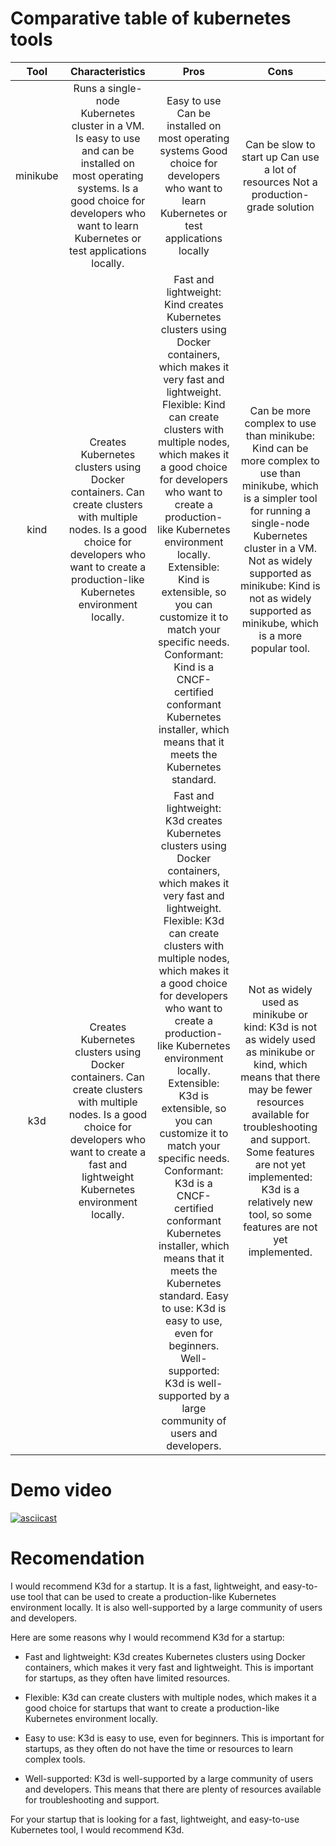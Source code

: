 # Comparative table of kubernetes tools
|   Tool   |                                                                                              Characteristics                                                                                             |                                                                                                                                                                                                                                                                                                                          Pros                                                                                                                                                                                                                                                                                                                          |                                                                                                                                              Cons                                                                                                                                              |
|:--------:|:--------------------------------------------------------------------------------------------------------------------------------------------------------------------------------------------------------:|:------------------------------------------------------------------------------------------------------------------------------------------------------------------------------------------------------------------------------------------------------------------------------------------------------------------------------------------------------------------------------------------------------------------------------------------------------------------------------------------------------------------------------------------------------------------------------------------------------------------------------------------------------:|:----------------------------------------------------------------------------------------------------------------------------------------------------------------------------------------------------------------------------------------------------------------------------------------------:|
| minikube | Runs a single-node Kubernetes cluster in a VM. Is easy to use and can be installed on most operating systems. Is a good choice for developers who want to learn Kubernetes or test applications locally. | Easy to use Can be installed on most operating systems Good choice for developers who want to learn Kubernetes or test applications locally                                                                                                                                                                                                                                                                                                                                                                                                                                                                                                            | Can be slow to start up Can use a lot of resources Not a production-grade solution                                                                                                                                                                                                             |
|   kind   | Creates Kubernetes clusters using Docker containers. Can create clusters with multiple nodes. Is a good choice for developers who want to create a production-like Kubernetes environment locally.       | Fast and lightweight: Kind creates Kubernetes clusters using Docker containers, which makes it very fast and lightweight. Flexible: Kind can create clusters with multiple nodes, which makes it a good choice for developers who want to create a production-like Kubernetes environment locally. Extensible: Kind is extensible, so you can customize it to match your specific needs. Conformant: Kind is a CNCF-certified conformant Kubernetes installer, which means that it meets the Kubernetes standard.                                                                                                                                      | Can be more complex to use than minikube: Kind can be more complex to use than minikube, which is a simpler tool for running a single-node Kubernetes cluster in a VM. Not as widely supported as minikube: Kind is not as widely supported as minikube, which is a more popular tool.         |
|    k3d   | Creates Kubernetes clusters using Docker containers. Can create clusters with multiple nodes. Is a good choice for developers who want to create a fast and lightweight Kubernetes environment locally.  | Fast and lightweight: K3d creates Kubernetes clusters using Docker containers, which makes it very fast and lightweight. Flexible: K3d can create clusters with multiple nodes, which makes it a good choice for developers who want to create a production-like Kubernetes environment locally. Extensible: K3d is extensible, so you can customize it to match your specific needs. Conformant: K3d is a CNCF-certified conformant Kubernetes installer, which means that it meets the Kubernetes standard. Easy to use: K3d is easy to use, even for beginners. Well-supported: K3d is well-supported by a large community of users and developers. | Not as widely used as minikube or kind: K3d is not as widely used as minikube or kind, which means that there may be fewer resources available for troubleshooting and support. Some features are not yet implemented: K3d is a relatively new tool, so some features are not yet implemented. |

# Demo video
[![asciicast](https://asciinema.org/a/584565.svg)](https://asciinema.org/a/584565)

# Recomendation 
I would recommend K3d for a startup. It is a fast, lightweight, and easy-to-use tool that can be used to create a production-like Kubernetes environment locally. It is also well-supported by a large community of users and developers.

Here are some reasons why I would recommend K3d for a startup:

    

 - Fast and lightweight: K3d creates Kubernetes clusters using Docker
   containers, which makes it very fast and lightweight. This is
   important for startups, as they often have limited resources.

    

 - Flexible: K3d can create clusters with multiple nodes, which makes it
   a good choice for startups that want to create a production-like
   Kubernetes environment locally.

   

 - Easy to use: K3d is easy to use, even for beginners. This is
   important for startups, as they often do not have the time or
   resources to learn complex tools.

   

 - Well-supported: K3d is well-supported by a large community of users
   and developers. This means that there are plenty of resources
   available for troubleshooting and support.

For your startup that is looking for a fast, lightweight, and easy-to-use Kubernetes tool, I would recommend K3d.
